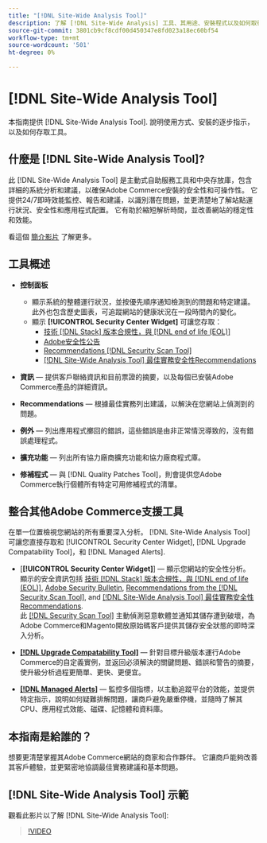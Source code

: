 ```yaml
---
title: "[!DNL Site-Wide Analysis Tool]"
description: 了解 [!DNL Site-Wide Analysis] 工具、其用途、安裝程式以及如何取得存取權
source-git-commit: 3801cb9cf8cdf00d450347e8fd023a18ec60bf54
workflow-type: tm+mt
source-wordcount: '501'
ht-degree: 0%

---
```


# [!DNL Site-Wide Analysis Tool]

本指南提供 [!DNL Site-Wide Analysis Tool]. 說明使用方式、安裝的逐步指示，以及如何存取工具。

## 什麼是 [!DNL Site-Wide Analysis Tool]?

此 [!DNL Site-Wide Analysis Tool] 是主動式自助服務工具和中央存放庫，包含詳細的系統分析和建議，以確保Adobe Commerce安裝的安全性和可操作性。 它提供24/7即時效能監控、報告和建議，以識別潛在問題，並更清楚地了解站點運行狀況、安全性和應用程式配置。 它有助於縮短解析時間，並改善網站的穩定性和效能。

看這個 [簡介影片](https://www.youtube.com/watch?v=KW2R8ki_RG4) 了解更多。

## 工具概述

- **控制面板**
   - 顯示系統的整體運行狀況，並按優先順序通知檢測到的問題和特定建議。<br>
此外也包含歷史圖表，可追蹤網站的健康狀況在一段時間內的變化。
   - 顯示 **[!UICONTROL Security Center Widget]** 可讓您存取：
      - [技術 [!DNL Stack] 版本合規性，與 [!DNL end of life (EOL)]](https://experienceleague.adobe.com/docs/commerce-operations/installation-guide/system-requirements.html)
      - [Adobe安全性公告](https://helpx.adobe.com/security/security-bulletin.html)
      - [Recommendations [!DNL Security Scan Tool]](https://experienceleague.adobe.com/docs/commerce-admin/systems/security/security-scan.html)
      - [[!DNL Site-Wide Analysis Tool] 最佳實務安全性Recommendations](https://experienceleague.adobe.com/docs/commerce-operations/tools/site-wide-analysis-tool/recommendations.html)

- **資訊**  — 提供客戶聯絡資訊和目前票證的摘要，以及每個已安裝Adobe Commerce產品的詳細資訊。

- **Recommendations**  — 根據最佳實務列出建議，以解決在您網站上偵測到的問題。

- **例外**  — 列出應用程式擲回的錯誤，這些錯誤是由非正常情況導致的，沒有錯誤處理程式。

- **擴充功能**  — 列出所有協力廠商擴充功能和協力廠商程式庫。

- **修補程式**  — 與 [!DNL Quality Patches Tool]，則會提供您Adobe Commerce執行個體所有特定可用修補程式的清單。

## 整合其他Adobe Commerce支援工具

在單一位置檢視您網站的所有重要深入分析。 [!DNL Site-Wide Analysis Tool] 可讓您直接存取和 [!UICONTROL Security Center Widget], [!DNL Upgrade Compatability Tool]，和 [!DNL Managed Alerts].

- [**[!UICONTROL Security Center Widget]**] — 顯示您網站的安全性分析。<br>
顯示的安全資訊包括 [技術 [!DNL Stack] 版本合規性，與 [!DNL end of life (EOL)]](https://experienceleague.adobe.com/docs/commerce-operations/installation-guide/system-requirements.html), [Adobe Security Bulletin](https://helpx.adobe.com/security/security-bulletin.html), [Recommendations from the [!DNL Security Scan Tool]](https://experienceleague.adobe.com/docs/commerce-admin/systems/security/security-scan.html), and [[!DNL Site-Wide Analysis Tool] 最佳實務安全性Recommendations](https://experienceleague.adobe.com/docs/commerce-operations/tools/site-wide-analysis-tool/recommendations.html).<br>
此 [[!DNL Security Scan Tool]](https://experienceleague.adobe.com/docs/commerce-admin/systems/security/security-scan.html) 主動偵測惡意軟體並通知其儲存遭到破壞，為Adobe Commerce和Magento開放原始碼客戶提供其儲存安全狀態的即時深入分析。

- [**[!DNL Upgrade Compatability Tool]**](../../upgrade/upgrade-compatibility-tool/overview.md)  — 針對目標升級版本運行Adobe Commerce的自定義實例，並返回必須解決的關鍵問題、錯誤和警告的摘要，使升級分析過程更簡單、更快、更便宜。

- [**[!DNL Managed Alerts]**](https://support.magento.com/hc/en-us/sections/360010758472-Managed-alerts-for-Adobe-Commerce)  — 監控多個指標，以主動追蹤平台的效能，並提供特定指示，說明如何疑難排解問題，讓商戶避免嚴重停機，並隨時了解其CPU、應用程式效能、磁碟、記憶體和資料庫。

## 本指南是給誰的？

想要更清楚掌握其Adobe Commerce網站的商家和合作夥伴。 它讓商戶能夠改善其客戶體驗，並更緊密地協調最佳實務建議和基本問題。

## [!DNL Site-Wide Analysis Tool] 示範

觀看此影片以了解 [!DNL Site-Wide Analysis Tool]:

>[!VIDEO](https://video.tv.adobe.com/v/344001?quality=12)

